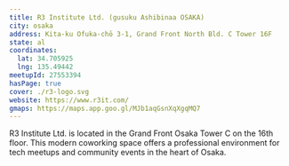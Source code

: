 ```yaml
---
title: R3 Institute Ltd. (gusuku Ashibinaa OSAKA)
city: osaka
address: Kita-ku Ofuka-chō 3-1, Grand Front North Bld. C Tower 16F
state: al
coordinates:
  lat: 34.705925
  lng: 135.49442
meetupId: 27553394
hasPage: true
cover: ./r3-logo.svg
website: https://www.r3it.com/
gmaps: https://maps.app.goo.gl/MJb1aqGsnXqXgqMQ7
---
```


R3 Institute Ltd. is located in the Grand Front Osaka Tower C on the 16th floor. This modern coworking space offers a professional environment for tech meetups and community events in the heart of Osaka.
